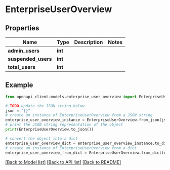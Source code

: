 # EnterpriseUserOverview


## Properties

Name | Type | Description | Notes
------------ | ------------- | ------------- | -------------
**admin_users** | **int** |  | 
**suspended_users** | **int** |  | 
**total_users** | **int** |  | 

## Example

```python
from openapi_client.models.enterprise_user_overview import EnterpriseUserOverview

# TODO update the JSON string below
json = "{}"
# create an instance of EnterpriseUserOverview from a JSON string
enterprise_user_overview_instance = EnterpriseUserOverview.from_json(json)
# print the JSON string representation of the object
print(EnterpriseUserOverview.to_json())

# convert the object into a dict
enterprise_user_overview_dict = enterprise_user_overview_instance.to_dict()
# create an instance of EnterpriseUserOverview from a dict
enterprise_user_overview_from_dict = EnterpriseUserOverview.from_dict(enterprise_user_overview_dict)
```
[[Back to Model list]](../README.md#documentation-for-models) [[Back to API list]](../README.md#documentation-for-api-endpoints) [[Back to README]](../README.md)


